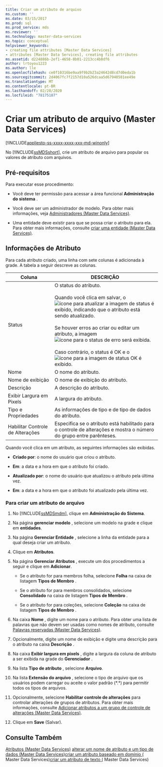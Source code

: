 ```yaml
---
title: Criar um atributo de arquivo
ms.custom: ''
ms.date: 03/15/2017
ms.prod: sql
ms.prod_service: mds
ms.reviewer: ''
ms.technology: master-data-services
ms.topic: conceptual
helpviewer_keywords:
- creating file attributes [Master Data Services]
- attributes [Master Data Services], creating file attributes
ms.assetid: d224886b-2ef1-4658-8b01-2213cc4b8df6
author: lrtoyou1223
ms.author: lle
ms.openlocfilehash: ce0f10316be9aa9f9b2b23a24642d8cd7d0eda1b
ms.sourcegitcommit: 2d4067fc7f2157d10a526dcaa5d67948581ee49e
ms.translationtype: MT
ms.contentlocale: pt-BR
ms.lasthandoff: 02/28/2020
ms.locfileid: "78175107"
---
```

# <a name="create-a-file-attribute-master-data-services"></a>Criar um atributo de arquivo (Master Data Services)

[!INCLUDE[appliesto-ss-xxxx-xxxx-xxx-md-winonly](../includes/appliesto-ss-xxxx-xxxx-xxx-md-winonly.md)]

  No [!INCLUDE[ssMDSshort](../includes/ssmdsshort-md.md)], crie um atributo de arquivo para popular os valores de atributo com arquivos.

## <a name="prerequisites"></a>Pré-requisitos
 Para executar esse procedimento:

-   Você deve ter permissão para acessar a área funcional **Administração do sistema** .

-   Você deve ser um administrador de modelo. Para obter mais informações, veja [Administradores &#40;Master Data Services&#41;](../master-data-services/administrators-master-data-services.md).

-   Uma entidade deve existir para que se possa criar o atributo para ela. Para obter mais informações, consulte [criar uma entidade &#40;Master Data Services&#41;](../master-data-services/create-an-entity-master-data-services.md).

## <a name="attribute-information"></a>Informações de Atributo
 Para cada atributo criado, uma linha com sete colunas é adicionada à grade. A tabela a seguir descreve as colunas.

|Coluna|DESCRIÇÃO|
|------------|-----------------|
|Status|O status do atributo.<br /><br /> Quando você clica em salvar, o ![ícone para atualizar a imagem de status](../master-data-services/media/mds-statusicon-updating.png "Ícone para atualizar o status") é exibido, indicando que o atributo está sendo atualizado.<br /><br /> Se houver erros ao criar ou editar um atributo, a imagem ![ícone para o status de erro](../master-data-services/media/mds-statusicon-error.png "Ícone para status de erro") será exibida.<br /><br /> Caso contrário, o status é OK e o ![ícone para a imagem de status OK](../master-data-services/media/mds-statusicon-ok.png "Ícone para status OK") é exibido.|
|Nome|O nome do atributo.|
|Nome de exibição|O nome de exibição do atributo.|
|Descrição|A descrição do atributo.|
|Exibir Largura em Pixels|A largura do atributo.|
|Tipo e Propriedades|As informações de tipo e de tipo de dados do atributo.|
|Habilitar Controle de Alterações|Especifica se o atributo está habilitado para o controle de alterações e mostra o número do grupo entre parênteses.|

 Quando você clica em um atributo, as seguintes informações são exibidas.

-   **Criado por**: o nome do usuário que criou o atributo.

-   **Em**: a data e a hora em que o atributo foi criado.

-   **Atualizado por**: o nome do usuário que atualizou o atributo pela última vez.

-   **Em**: a data e a hora em que o atributo foi atualizado pela última vez.

### <a name="to-create-a-file-attribute"></a>Para criar um atributo de arquivo

1.  No [!INCLUDE[ssMDSmdm](../includes/ssmdsmdm-md.md)], clique em **Administração do Sistema**.

2.  Na página **gerenciar modelo** , selecione um modelo na grade e clique em **entidades**.

3.  Na página **Gerenciar Entidade** , selecione a linha da entidade para a qual deseja criar um atributo.

4.  Clique em **Atributos**.

5.  Na página **Gerenciar Atributos** , execute um dos procedimentos a seguir e clique em **Adicionar**.

    -   Se o atributo for para membros folha, selecione **Folha** na caixa de listagem **Tipos de Membro** .

    -   Se o atributo for para membros consolidados, selecione **Consolidado** na caixa de listagem **Tipos de Membro** .

    -   Se o atributo for para coleções, selecione **Coleção** na caixa de listagem **Tipos de Membro** .

6.  Na caixa **Nome** , digite um nome para o atributo. Para obter uma lista de palavras que não devem ser usadas como nomes de atributo, consulte [Palavras reservadas &#40;Master Data Services&#41;](../master-data-services/reserved-words-master-data-services.md).

7.  Opcionalmente, digite um nome de exibição e digite uma descrição para o atributo na caixa **Descrição** .

8.  Na caixa **Exibir largura em pixels** , digite a largura da coluna de atributo a ser exibida na grade do **Gerenciador** .

9. Na lista **Tipo de atributo** , selecione **Arquivo**.

10. Na lista **Extensão do arquivo** , selecione o tipo de arquivo que os usuários podem carregar ou aceite o valor padrão (*.\*) para permitir todos os tipos de arquivos.

11. Opcionalmente, selecione **Habilitar controle de alterações** para controlar alterações de grupos de atributos. Para obter mais informações, consulte [Adicionar atributos a um grupo de controle de alterações &#40;Master Data Services&#41;](../master-data-services/add-attributes-to-a-change-tracking-group-master-data-services.md).

12. Clique em **Save** (Salvar).

## <a name="see-also"></a>Consulte Também
 [Atributos &#40;Master Data Services&#41;](../master-data-services/attributes-master-data-services.md) [alterar um nome de atributo e um tipo de dados &#40;Master Data Services](../master-data-services/change-an-attribute-name-and-data-type-master-data-services.md)&#41;[criar um atributo baseado em domínio &#40;](../master-data-services/create-a-domain-based-attribute-master-data-services.md) Master Data Services&#41;[criar um atributo de texto &#40;](../master-data-services/create-a-text-attribute-master-data-services.md) Master Data Services&#41;


